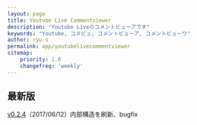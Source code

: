 ```yaml
---
layout: page
title: Youtube Live Commentviewer
description: "Youtube Liveのコメントビューアです"
keywords: "Youtube, コメビュ, コメントビューア, コメントビューワ"
author: ryu-s
permalink: app/youtubelivecommentviewer
sitemap:
    priority: 1.0
    changefreq: 'weekly'	
---
```


## 最新版
[v0.2.4](http://int-main.ddo.jp/app/YoutubeLiveCommentViewer_v0.2.4.zip)（2017/06/12）内部構造を刷新、bugfix  
